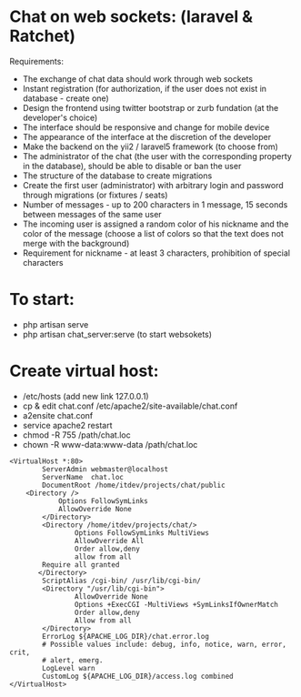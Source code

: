 # Chat on web sockets: (laravel & Ratchet)

Requirements:
- The exchange of chat data should work through web sockets
- Instant registration (for authorization, if the user does not exist in database - create one)
- Design the frontend using twitter bootstrap or zurb fundation (at the developer's choice)
- The interface should be responsive and change for mobile device
- The appearance of the interface at the discretion of the developer
- Make the backend on the yii2 / laravel5 framework (to choose from)
- The administrator of the chat (the user with the corresponding property in the database), should be able to disable or ban the user
- The structure of the database to create migrations
- Create the first user (administrator) with arbitrary login and password through migrations (or fixtures / seats)
- Number of messages - up to 200 characters in 1 message, 15 seconds between messages of the same user
- The incoming user is assigned a random color of his nickname and the color of the message (choose a list of colors so that the text does not merge with the background)
- Requirement for nickname - at least 3 characters, prohibition of special characters

# To start:
- php artisan serve
- php artisan chat_server:serve (to start websokets)


# Create virtual host: 
- /etc/hosts (add new link 127.0.0.1)
- cp & edit chat.conf /etc/apache2/site-available/chat.conf
- a2ensite chat.conf
- service apache2 restart
- chmod -R 755 /path/chat.loc
- chown -R www-data:www-data /path/chat.loc

```
<VirtualHost *:80>
        ServerAdmin webmaster@localhost
        ServerName  chat.loc
        DocumentRoot /home/itdev/projects/chat/public
	<Directory />
            Options FollowSymLinks
            AllowOverride None
        </Directory>
        <Directory /home/itdev/projects/chat/>
                Options FollowSymLinks MultiViews
                AllowOverride All
                Order allow,deny
                allow from all
		Require all granted
       </Directory>
        ScriptAlias /cgi-bin/ /usr/lib/cgi-bin/
        <Directory "/usr/lib/cgi-bin">
                AllowOverride None
                Options +ExecCGI -MultiViews +SymLinksIfOwnerMatch
                Order allow,deny
                Allow from all
        </Directory>
        ErrorLog ${APACHE_LOG_DIR}/chat.error.log
        # Possible values include: debug, info, notice, warn, error, crit,
        # alert, emerg.
        LogLevel warn
        CustomLog ${APACHE_LOG_DIR}/access.log combined
</VirtualHost>
```
